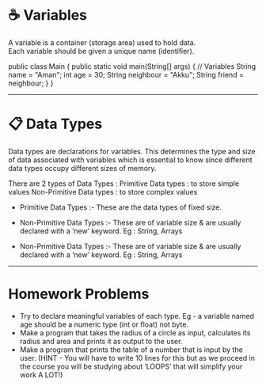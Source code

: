 # ☕ Variables

A variable is a container (storage area) used to hold data.  
Each variable should be given a unique name (identifier).


public class Main {
   public static void main(String[] args) {
      // Variables
       String name = "Aman";
       int age = 30;
       String neighbour = "Akku";
       String friend = neighbour;
   }
}

---

# 📋 Data Types

Data types are declarations for variables. This determines the type and size of  data associated with variables which is essential to know since different data  types occupy different sizes of memory.

There are 2 types of Data Types :
Primitive Data types : to store simple values
Non-Primitive Data types : to store complex values



 - Primitive Data Types :- 
These are the data types of fixed size.

 - Non-Primitive Data Types :- 
These are of variable size & are usually declared with a ‘new’ keyword.
	Eg : String, Arrays
  
- Non-Primitive Data Types :- 
These are of variable size & are usually declared with a ‘new’ keyword.
	Eg : String, Arrays

---
# Homework Problems
- Try to declare meaningful variables of each type. Eg - a variable named age should be a numeric type (int or float) not byte.
- Make a program that takes the radius of a circle as input, calculates its radius and area and prints it as output to the user.
- Make a program that prints the table of a number that is input by the user. 
(HINT - You will have to write 10 lines for this but as we proceed in the course you will be studying about ‘LOOPS’ that will simplify your work A LOT!)
